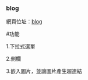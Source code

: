 ### blog
網頁位址：[blog](https://fairy042026.github.io/wd107b/exercise/%E6%9C%9F%E6%9C%AB%E5%B0%88%E6%A1%88/tf%E5%B0%8D%E7%85%A7%E7%89%88.html)

#功能

1.下拉式選單

2.側欄

3.嵌入圖片，並讓圖片產生超連結
